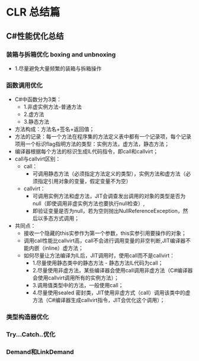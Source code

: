 # CLR 总结篇

## C\#性能优化总结

### 装箱与拆箱优化 boxing and unbnoxing

- 1.尽量避免大量频繁的装箱与拆箱操作

### 函数调用优化

- C#中函数分为3类：
  - 1.非虚实例方法-普通方法
  - 2.虚方法
  - 3.静态方法
- 方法构成：方法名+签名+返回值；
- 方法的记录：每一个方法在程序集的方法定义表中都有一个记录项，每个记录项用一个标识flag指明方法的类型：实例方法，虚方法，静态方法；
- 编译器根据每个方法的标识生成IL代码指令，即call和callvirt；
- call与callvirt区别：
  - call：
    - 可调用静态方法（必须指定方法定义的类型），实例方法和虚方法（必须指定引用对象的变量，假定变量不为空）
  - callvirt：
    - 可调用实例方法和虚方法，JIT会调查发出调用的对象的类型是否为null（即使调用非虚实例方法也要执行null检查）,
    - 即验证变量是否为null，若为空则抛出NullReferenceException，然后以多态方式调用；
- 共同点：
  - 接收一个隐藏的this实参作为第一个参数，this实参引用要操作的对象；
  - 调用call性能比callvirt高，call不会进行调用变量的非空判断,JIT编译器不能内嵌（inline）虚方法；
  - 如何尽量让方法编译为IL后，JIT调用时，使用call而不是callvirt：
    - 1.尽量使用静态类中的静态方法 - 静态方法IL代码为call；
    - 2.尽量使用非虚方法，某些编译器会使用call调用非虚方法（C#编译器会使用callvirt调用所有的实例方法）；
    - 3.调用值类型中的方法，一般使用call；
    - 4.尽量使用sealed 密封类，JIT使用非虚方式（call）调用该类中的虚方法（C#编译器生成callvirt指令，JIT会优化这个调用）；

### 类型构造器优化

### Try...Catch..优化

### Demand和LinkDemand
